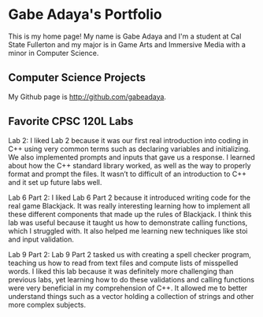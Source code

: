 # Gabe Adaya's Portfolio

This is my home page! My name is Gabe Adaya and I'm a student at Cal State Fullerton and my major is in Game Arts and Immersive Media with a minor in Computer Science.

## Computer Science Projects

My Github page is http://github.com/gabeadaya.

## Favorite CPSC 120L Labs

Lab 2:
I liked Lab 2 because it was our first real introduction into coding in C++ using very common terms such as declaring variables and initializing. We also implemented prompts and inputs that gave us a response. I learned about how the C++ standard library worked, as well as the way to properly format and prompt the files. It wasn’t to difficult of an introduction to C++ and it set up future labs well.

Lab 6 Part 2:
I liked Lab 6 Part 2 because it introduced writing code for the real game Blackjack. It was really interesting learning how to implement all these different components that made up the rules of Blackjack. I think this lab was useful because it taught us how to demonstrate calling functions, which I struggled with. It also helped me learning new techniques like stoi and input validation.

Lab 9 Part 2:
Lab 9 Part 2 tasked us with creating a spell checker program, teaching us how to read from text files and compute lists of misspelled words. I liked this lab because it was definitely more challenging than previous labs, yet learning how to do these validations and calling functions were very beneficial in my comprehension of C++. It allowed me to better understand things such as a vector holding a collection of strings and other more complex subjects.
